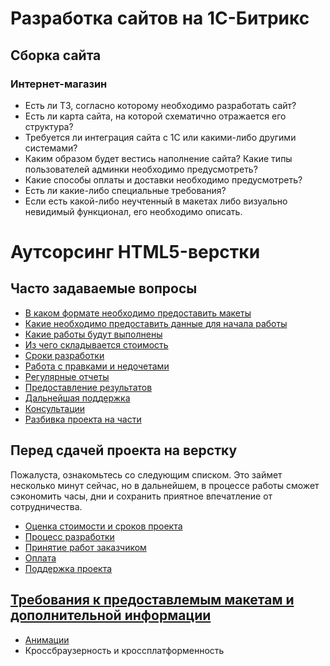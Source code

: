 # Разработка сайтов на 1С-Битрикс
## Сборка сайта

### Интернет-магазин

- Есть ли ТЗ, согласно которому необходимо разработать сайт?
- Есть ли карта сайта, на которой схематично отражается его структура?
- Требуется ли интеграция сайта с 1С или какими-либо другими системами?
- Каким образом будет вестись наполнение сайта? Какие типы пользователей админки необходимо предусмотреть?
- Какие способы оплаты и доставки необходимо предусмотреть?
- Есть ли какие-либо специальные требования?
- Если есть какой-либо неучтенный в макетах либо визуально невидимый функционал, его необходимо описать.


# Аутсорсинг HTML5-верстки



## Часто задаваемые вопросы

- [В каком формате необходимо предоставить макеты](#formats)
- [Какие необходимо предоставить данные для начала работы](#begining)
- [Какие работы будут выполнены](#features)
- [Из чего складывается стоимость](#price)
- [Сроки разработки](#terms)
- [Работа с правками и недочетами](#edits)
- [Регулярные отчеты](#reports)
- [Предоставление результатов](#results)
- [Дальнейшая поддержка](#support)
- [Консультации](#consultiong)
- [Разбивка проекта на части](#steps)


## Перед сдачей проекта на верстку

Пожалуста, ознакомьтесь со следующим списком. Это займет несколько минут сейчас, но в дальнейшем, в процессе работы сможет сэкономить часы, дни и сохранить приятное впечатление от сотрудничества.


- [Оценка стоимости и сроков проекта](before/estimation.md)
- [Процесс разработки](before/development.md)
- [Принятие работ заказчиком](before/acception.md)
- [Оплата](before/payment.md)
- [Поддержка проекта](before/support.md)


## [Требования к предоставлемым макетам и дополнительной информации](requirements/index.md)

- [Анимации](animation.md)
- Кроссбраузерность и кроссплатформенность


